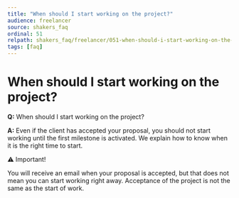 ```yaml
---
title: "When should I start working on the project?"
audience: freelancer
source: shakers_faq
ordinal: 51
relpath: shakers_faq/freelancer/051-when-should-i-start-working-on-the-project.md
tags: [faq]
---
```


# When should I start working on the project?

**Q:** When should I start working on the project?

**A:** Even if the client has accepted your proposal, you should not start working until the first milestone is activated. We explain how to know when it is the right time to start.

⚠️ Important!

You will receive an email when your proposal is accepted, but that does not mean you can start working right away.
Acceptance of the project is not the same as the start of work.
